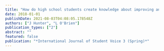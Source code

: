 ```yaml
---
title: "How do high school students create knowledge about improving and changing their school? A student voice co-inquiry using digital technologies."
date: 2018-01-01
publishDate: 2021-08-03T04:08:05.178548Z
authors: ["J Hunter", "L O'Brien"]
publication_types: ["2"]
abstract: ""
featured: false
publication: "*International Journal of Student Voice 3 (Spring)*"
---
```


